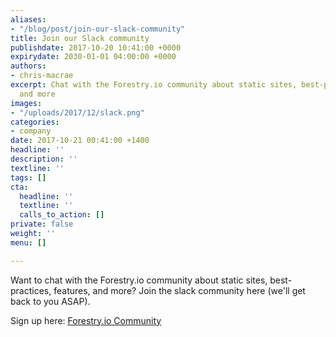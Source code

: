 ```yaml
---
aliases:
- "/blog/post/join-our-slack-community"
title: Join our Slack community
publishdate: 2017-10-20 10:41:00 +0000
expirydate: 2030-01-01 04:00:00 +0000
authors:
- chris-macrae
excerpt: Chat with the Forestry.io community about static sites, best-practices, features,
  and more
images:
- "/uploads/2017/12/slack.png"
categories:
- company
date: 2017-10-21 00:41:00 +1400
headline: ''
description: ''
textline: ''
tags: []
cta:
  headline: ''
  textline: ''
  calls_to_action: []
private: false
weight: ''
menu: []

---
```

Want to chat with the Forestry.io community about static sites, best-practices, features, and more? Join the slack community here (we'll get back to you ASAP).

Sign up here:
<span style="text-decoration-style: initial; text-decoration-color: initial;"><u><a href="https://join.slack.com/t/forestry-community/shared_invite/enQtMzY0MDg1NzA3MTM3LWQ2NzlmY2FlMzdjNDc1ZGRkZTcxNjlkMWU2YjBiNWM2YjA3MGVkMDk4MGVmODY0ZWNhZGY1ZDNkMTE2MDk2MjQ">Forestry.io Community</a></u></span>
<!--
<form action="https://formspree.io/scott@forestry.io" method="POST" style="position:relative;">
<label for="_replyto" style="position: relative;
top: 0;
left: 0;
padding: 10px;
display: inline-block;">Email</label>
<input type="email" name="_replyto" style="border: 1px solid rgba(0, 0, 0, 0.09);
margin-bottom: 1em;">
<input type="submit" value="Join the Community" style="font-size: .54rem;
text-align: center;
font-weight: 700;
padding: 1.4em 1.8em;
border-radius: .15rem;
border: 1px solid transparent;
letter-spacing: .08em;
text-transform: uppercase;
transition: background-color .15s ease,border-color .15s ease;
outline: none;
color: #fff;
background-color: #21e09e;">
<input type="hidden" name="_next" value="https://forestry.io/blog/thanks-for-signing-up/" />
</form> -->